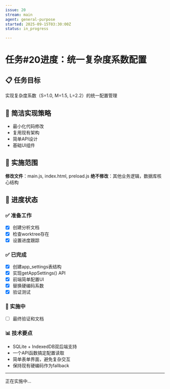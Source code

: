 ```yaml
---
issue: 20
stream: main
agent: general-purpose
started: 2025-09-15T03:30:00Z
status: in_progress

---
```


# 任务#20进度：统一复杂度系数配置

## 📋 任务目标
实现复杂度系数（S=1.0, M=1.5, L=2.2）的统一配置管理

## 🎯 简洁实现策略
- 最小化代码修改
- 复用现有架构
- 简单API设计
- 基础UI组件

## 📁 实施范围
**修改文件**：main.js, index.html, preload.js
**绝不修改**：其他业务逻辑，数据库核心结构

## 🚀 进度状态

### ✅ 准备工作
- [x] 创建分析文档
- [x] 检查worktree存在
- [x] 设置进度跟踪

### ✅ 已完成
- [x] 创建app_settings表结构
- [x] 实现getAppSettings() API
- [x] 前端简单配置UI
- [x] 替换硬编码系数
- [x] 验证测试

### 🔄 实施中
- [ ] 最终验证和文档

### 📊 技术要点
- SQLite + IndexedDB双后端支持
- 一个API函数搞定配置读取
- 简单表单界面，避免复杂交互
- 保持现有硬编码作为fallback

---
正在实施中...